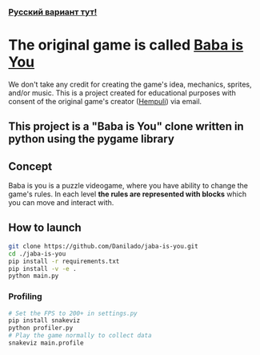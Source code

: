 ### [Русский вариант тут!](README-ru.md)

# The original game is called [Baba is You](https://store.steampowered.com/app/736260/Baba_Is_You/) 
We don't take any credit for creating the game's idea, mechanics, sprites, and/or music. This is a project created for educational purposes with consent of the original game's creator ([Hempuli](https://www.hempuli.com)) via email.

## This project is a "Baba is You" clone written in python using the pygame library

## Concept

Baba is you is a puzzle videogame, where you have ability to change the game's rules. 
In each level **the rules are represented with blocks** which you can move and interact with.

## How to launch
```sh
git clone https://github.com/Danilado/jaba-is-you.git
cd ./jaba-is-you
pip install -r requirements.txt
pip install -v -e .
python main.py
```

### Profiling
```sh
# Set the FPS to 200+ in settings.py
pip install snakeviz
python profiler.py
# Play the game normally to collect data
snakeviz main.profile
```
